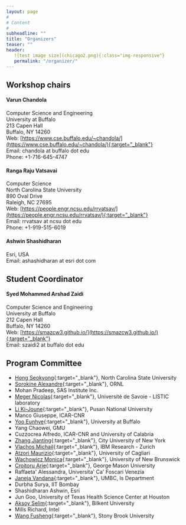 ```yaml
---
layout: page
#
# Content
#
subheadline: ""
title: "Organizers"
teaser: ""
header:
   ![test image size](chicago2.png){:class="img-responsive"}
   permalink: "/organizer/"
---
```


## Workshop chairs

#### Varun Chandola

Computer Science and Engineering  
University at Buffalo  
213 Capen Hall  
Buffalo, NY 14260  
Web: [https://www.cse.buffalo.edu/~chandola/](https://www.cse.buffalo.edu/~chandola/){:target="_blank"}  
Email: chandola at buffalo dot edu  
Phone: +1-716-645-4747  



#### Ranga Raju Vatsavai

Computer Science   
North Carolina State University  
890 Oval Drive  
Raleigh, NC 27695  
Web: [https://people.engr.ncsu.edu/rrvatsav/](https://people.engr.ncsu.edu/rrvatsav/){:target="_blank"}  
Email: rrvatsav at ncsu dot edu  
Phone: +1-919-515-6019  



#### Ashwin Shashidharan

Esri, USA  
Email: ashashidharan at esri dot com



## Student Coordinator

#### Syed Mohammed Arshad Zaidi
Computer Science and Engineering  
University at Buffalo  
212 Capen Hall  
Buffalo, NY 14260  
Web: [https://smazcw3.github.io/](https://smazcw3.github.io/){:target="_blank"}   
Email: szaidi2 at buffalo dot edu


## Program Committee
 * [Hong Seokyong](https://www.csc.ncsu.edu/people/shong3){:target="_blank"}, North Carolina State University
 * [Sorokine Alexandre](https://web.ornl.gov/sci/gist/staff_bios/detailed_sorokine.shtml){:target="_blank"}, ORNL
 * Mohan Pradeep, SAS Institute Inc.
 * [Meger Nicolas](https://www.listic.univ-smb.fr/en/presentation-en/members/lecturers/nicolas-meger-en/){:target="_blank"}, Université de Savoie - LISTIC laboratory
 * [Li Ki-Joune](http://isel.cs.pusan.ac.kr/~lik/likEng.html){:target="_blank"}, Pusan National University
 * Manco Giuseppe, ICAR-CNR
 * [Yoo Eunhye](https://www.buffalo.edu/cas/geography/faculty/faculty_directory/eun-hye-enki-yoo.html){:target="_blank"}, University at Buffalo
 * Yang Chaowei, GMU
 * Cuzzocrea Alfredo, ICAR-CNR and University of Calabria
 * [Zhang Jianting](https://www.ccny.cuny.edu/profiles/jianting-zhang){:target="_blank"}, City University of New York
 * [Vlachos Michail](https://researcher.watson.ibm.com/researcher/view.php?person=zurich-mvl){:target="_blank"}, IBM Research - Zurich
 * [Atzori Maurizio](http://atzori.webofcode.org/){:target="_blank"}, University of Cagliari
 * [Wachowicz Monica](http://www.unb.ca/faculty-staff/directory/engineering-geomatics/wachowicz-monica.html){:target="_blank"}, University of New Brunswick
 * [Croitoru Arie](https://cos.gmu.edu/ggs/people/faculty-staff/arie-croitoru/){:target="_blank"}, George Mason University
 * Raffaeta' Alessandra, Universita' Ca' Foscari Venezia
 * [Janeja Vandana](https://userpages.umbc.edu/~vjaneja/){:target="_blank"}, UMBC, Is Department
 * Durbha Surya, IIT Bombay
 * Shashidharan Ashwin, Esri
 * Jun Goo, University of Texas Health Science Center at Houston
 * [Aksoy Selim](http://www.cs.bilkent.edu.tr/~saksoy/){:target="_blank"}, Bilkent University
 * Mills Richard, Intel
 * [Wang Fusheng](https://www.cs.stonybrook.edu/people/faculty/FushengWang){:target="_blank"}, Stony Brook University
 




